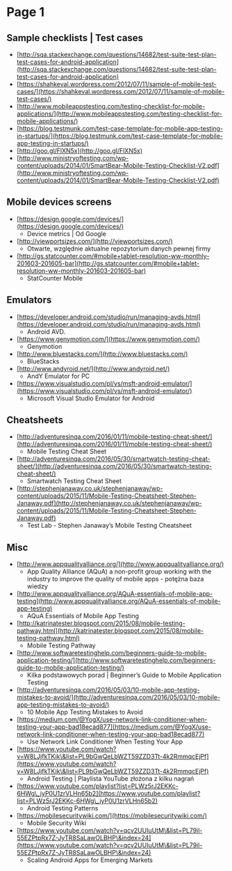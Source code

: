 # Page 1



## Sample checklists | Test cases

* [http://sqa.stackexchange.com/questions/14682/test-suite-test-plan-test-cases-for-android-application](http://sqa.stackexchange.com/questions/14682/test-suite-test-plan-test-cases-for-android-application)
* [https://shahkeval.wordpress.com/2012/07/11/sample-of-mobile-test-cases/](https://shahkeval.wordpress.com/2012/07/11/sample-of-mobile-test-cases/)
* [http://www.mobileappstesting.com/testing-checklist-for-mobile-applications/](http://www.mobileappstesting.com/testing-checklist-for-mobile-applications/)
* [https://blog.testmunk.com/test-case-template-for-mobile-app-testing-in-startups/](https://blog.testmunk.com/test-case-template-for-mobile-app-testing-in-startups/)
* [http://goo.gl/FlXN5x](http://goo.gl/FlXN5x)
* [http://www.ministryoftesting.com/wp-content/uploads/2014/01/SmartBear-Mobile-Testing-Checklist-V2.pdf](http://www.ministryoftesting.com/wp-content/uploads/2014/01/SmartBear-Mobile-Testing-Checklist-V2.pdf)

## Mobile devices screens

* [https://design.google.com/devices/](https://design.google.com/devices/)
  * Device metrics | Od Google
* [http://viewportsizes.com/](http://viewportsizes.com/)
  * Otwarte, względnie aktualne repozytorium danych pewnej firmy
* [http://gs.statcounter.com/#mobile+tablet-resolution-ww-monthly-201603-201605-bar](http://gs.statcounter.com/#mobile+tablet-resolution-ww-monthly-201603-201605-bar)
  * StatCounter Mobile

## Emulators

* [https://developer.android.com/studio/run/managing-avds.html](https://developer.android.com/studio/run/managing-avds.html)
  * Android AVD.
* [https://www.genymotion.com/](https://www.genymotion.com/)
  * Genymotion
* [http://www.bluestacks.com/](http://www.bluestacks.com/)
  * BlueStacks
* [http://www.andyroid.net/](http://www.andyroid.net/)
  * AndY Emulator for PC
* [https://www.visualstudio.com/pl/vs/msft-android-emulator/](https://www.visualstudio.com/pl/vs/msft-android-emulator/)
  * Microsoft Visual Studio Emulator for Android

## Cheatsheets

* [http://adventuresinqa.com/2016/01/11/mobile-testing-cheat-sheet/](http://adventuresinqa.com/2016/01/11/mobile-testing-cheat-sheet/)
  * Mobile Testing Cheat Sheet
* [http://adventuresinqa.com/2016/05/30/smartwatch-testing-cheat-sheet/](http://adventuresinqa.com/2016/05/30/smartwatch-testing-cheat-sheet/)
  * Smartwatch Testing Cheat Sheet
* [http://stephenjanaway.co.uk/stephenjanaway/wp-content/uploads/2015/11/Mobile-Testing-Cheatsheet-Stephen-Janaway.pdf](http://stephenjanaway.co.uk/stephenjanaway/wp-content/uploads/2015/11/Mobile-Testing-Cheatsheet-Stephen-Janaway.pdf)
  * Test Lab - Stephen Janaway’s Mobile Testing Cheatsheet

## Misc

* [http://www.appqualityalliance.org/](http://www.appqualityalliance.org/)
  * App Quality Alliance (AQuA) a non-profit group working with the industry to improve the quality of mobile apps - potężna baza wiedzy
* [http://www.appqualityalliance.org/AQuA-essentials-of-mobile-app-testing](http://www.appqualityalliance.org/AQuA-essentials-of-mobile-app-testing)
  * AQuA Essentials of Mobile App Testing
* [http://katrinatester.blogspot.com/2015/08/mobile-testing-pathway.html](http://katrinatester.blogspot.com/2015/08/mobile-testing-pathway.html)
  * Mobile Testing Pathway
* [http://www.softwaretestinghelp.com/beginners-guide-to-mobile-application-testing/](http://www.softwaretestinghelp.com/beginners-guide-to-mobile-application-testing/)
  * Kilka podstawowych porad | Beginner’s Guide to Mobile Application Testing
* [http://adventuresinqa.com/2016/05/03/10-mobile-app-testing-mistakes-to-avoid/](http://adventuresinqa.com/2016/05/03/10-mobile-app-testing-mistakes-to-avoid/)
  * 10 Mobile App Testing Mistakes to Avoid
* [https://medium.com/@YogX/use-network-link-conditioner-when-testing-your-app-bad18ecad877](https://medium.com/@YogX/use-network-link-conditioner-when-testing-your-app-bad18ecad877)
  * Use Network Link Conditioner When Testing Your App
* [https://www.youtube.com/watch?v=W8LJjfkTKik\&list=PL9bGwQeLbWZT59ZZD3Tt-4k2RmmqcEjPf](https://www.youtube.com/watch?v=W8LJjfkTKik\&list=PL9bGwQeLbWZT59ZZD3Tt-4k2RmmqcEjPf)
  * Android Testing | Playlista YouTube złożona z kilku nagrań
* [https://www.youtube.com/playlist?list=PLWz5rJ2EKKc-6HWg\_jyP0U1zrVLHn65b2](https://www.youtube.com/playlist?list=PLWz5rJ2EKKc-6HWg\_jyP0U1zrVLHn65b2)
  * Android Testing Patterns
* [https://mobilesecuritywiki.com/](https://mobilesecuritywiki.com/)
  * Mobile Security Wiki
* [https://www.youtube.com/watch?v=qcv2UUIuUtM\&list=PL79il-55EZPtpRx7Z-JyTR8SaLawOLBHP\&index=24](https://www.youtube.com/watch?v=qcv2UUIuUtM\&list=PL79il-55EZPtpRx7Z-JyTR8SaLawOLBHP\&index=24)
  * Scaling Android Apps for Emerging Markets
